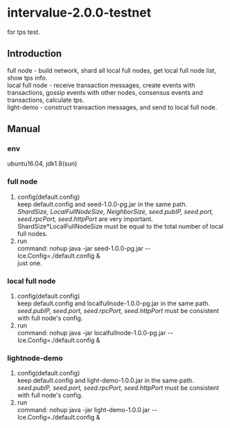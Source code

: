 # intervalue-2.0.0-testnet

for tps test.

## Introduction  
full node - build network, shard all local full nodes, get local full node list, show tps info.  
local full node - receive transaction messages, create events with transactions, gossip events with other nodes, consensus events and transactions, calculate tps.  
light-demo - construct transaction messages, and send to local full node.

## Manual 
### env  
  ubuntu16.04, jdk1.8(sun)  
  
### full node  
1. config(default.config)  
  keep default.config and seed-1.0.0-pg.jar in the same path.  
  _ShardSize, LocalFullNodeSize, NeighborSize, seed.pubIP, seed.port, seed.rpcPort, seed.httpPort_ are very important.  
  ShardSize\*LocalFullNodeSize must be equal to the total number of local full nodes.  
2. run  
  command: nohup java -jar seed-1.0.0-pg.jar --Ice.Config=./default.config &  
  just one.  

### local full node   
1. config(default.config)  
  keep default.config and localfullnode-1.0.0-pg.jar in the same path.  
  _seed.pubIP, seed.port, seed.rpcPort, seed.httpPort_ must be consistent with full node's config.  
2. run  
command: nohup java -jar localfullnode-1.0.0-pg.jar --Ice.Config=./default.config &   

### lightnode-demo   
1. config(default.config)  
  keep default.config and light-demo-1.0.0.jar in the same path.  
  _seed.pubIP, seed.port, seed.rpcPort, seed.httpPort_ must be consistent with full node's config.  
2. run  
  command: nohup java -jar light-demo-1.0.0.jar --Ice.Config=./default.config &   
